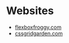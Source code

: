 # Websites

- [flexboxfroggy.com](https://flexboxfroggy.com/)
- [cssgridgarden.com](https://cssgridgarden.com/)
